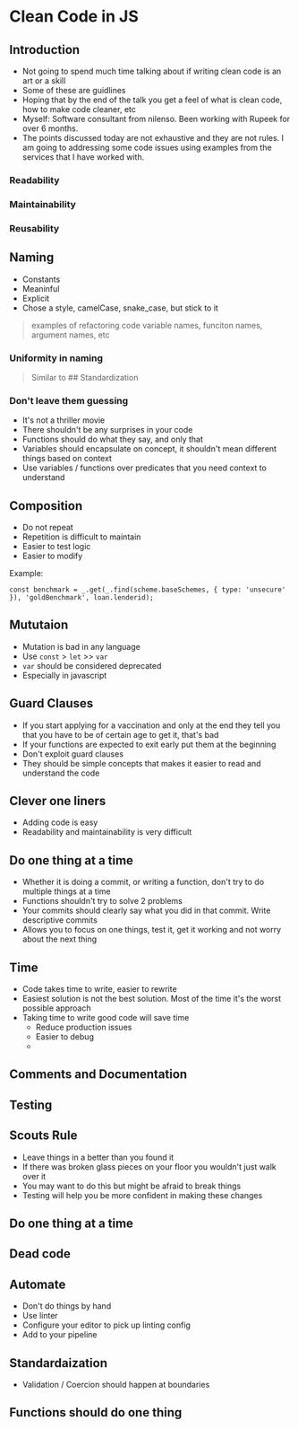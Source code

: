 # Clean Code in JS

## Introduction
- Not going to spend much time talking about if writing clean code is an art or a skill
- Some of these are guidlines
- Hoping that by the end of the talk you get a feel of what is clean code, how to make code cleaner, etc
- Myself: Software consultant from nilenso. Been working with Rupeek for over 6 months.
- The points discussed today are not exhaustive and they are not rules. I am going to addressing some code issues using examples from the services that I have worked with.


### Readability

### Maintainability

### Reusability

## Naming
- Constants
- Meaninful
- Explicit
- Chose a style, camelCase, snake_case, but stick to it

> examples of refactoring code
> variable names, funciton names, argument names, etc

### Uniformity in naming
> Similar to ## Standardization

### Don't leave them guessing
- It's not a thriller movie
- There shouldn't be any surprises in your code
- Functions should do what they say, and only that
- Variables should encapsulate on concept, it shouldn't mean different things based on context
- Use variables / functions over predicates that you need context to understand

## Composition
- Do not repeat
- Repetition is difficult to maintain
- Easier to test logic
- Easier to modify

Example:

```
const benchmark = _.get(_.find(scheme.baseSchemes, { type: 'unsecure' }), 'goldBenchmark', loan.lenderid);
```

## Mututaion
- Mutation is bad in any language
- Use `const` > `let` >> `var`
- `var` should be considered deprecated
- Especially in javascript

## Guard Clauses
- If you start applying for a vaccination and only at the end they tell you that you have to be of certain age to get it, that's bad
- If your functions are expected to exit early put them at the beginning
- Don't exploit guard clauses
- They should be simple concepts that makes it easier to read and understand the code

## Clever one liners
- Adding code is easy
- Readability and maintainability is very difficult

## Do one thing at a time
- Whether it is doing a commit, or writing a function, don't try to do multiple things at a time
- Functions shouldn't try to solve 2 problems
- Your commits should clearly say what you did in that commit. Write descriptive commits
- Allows you to focus on one things, test it, get it working and not worry about the next thing

## Time
- Code takes time to write, easier to rewrite
- Easiest solution is not the best solution. Most of the time it's the worst possible approach
- Taking time to write good code will save time
  - Reduce production issues
  - Easier to debug
  -

## Comments and Documentation

## Testing

## Scouts Rule
- Leave things in a better than you found it
- If there was broken glass pieces on your floor you wouldn't just walk over it
- You may want to do this but might be afraid to break things
- Testing will help you be more confident in making these changes

## Do one thing at a time

## Dead code

## Automate
- Don't do things by hand
- Use linter
- Configure your editor to pick up linting config
- Add to your pipeline

## Standardaization
- Validation / Coercion should happen at boundaries

## Functions should do one thing
